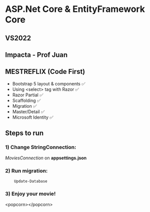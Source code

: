 # ASP.Net Core & EntityFramework Core

## VS2022

## Impacta - Prof Juan

## MESTREFLIX (Code First)

* Bootstrap 5 layout & components :white_check_mark:
* Using \<select> tag with Razor :white_check_mark:
* Razor Partial :white_check_mark:
* Scaffolding :white_check_mark:
* Migration :white_check_mark:
* Master/Detail :white_check_mark:
* Microsoft Identity :white_check_mark:

## Steps to run

### 1) Change StringConnection:

*MoviesConnection* on <b>appsettings.json</b>

### 2) Run migration:

        Update-Database

### 3) Enjoy your movie!

\<popcorn>\</popcorn>